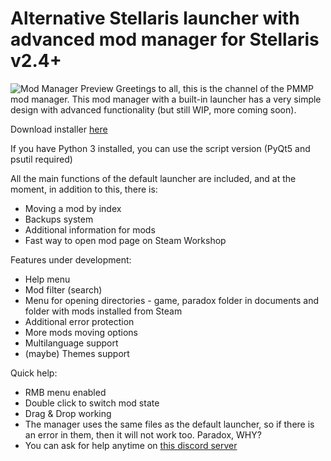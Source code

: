 # Alternative Stellaris launcher with advanced mod manager for Stellaris v2.4+
![Mod Manager Preview](https://i.imgur.com/Lm1LSjw.png)
Greetings to all, this is the channel of the PMMP mod manager.
This mod manager with a built-in launcher has a very simple design with advanced functionality (but still WIP, more coming soon).

Download installer [here](https://github.com/pacas/Stellaris_PMMP/releases)

If you have Python 3 installed, you can use the script version (PyQt5 and psutil required)

All the main functions of the default launcher are included, and at the moment, in addition to this, there is:
* Moving a mod by index
* Backups system
* Additional information for mods
* Fast way to open mod page on Steam Workshop

Features under development:
* Help menu
* Mod filter (search)
* Menu for opening directories - game, paradox folder in documents and folder with mods installed from Steam
* Additional error protection
* More mods moving options
* Multilanguage support
* (maybe) Themes support


Quick help:
- RMB menu enabled
- Double click to switch mod state
- Drag & Drop working
- The manager uses the same files as the default launcher, so if there is an error in them, then it will not work too. Paradox, WHY?
- You can ask for help anytime on [this discord server](https://discord.gg/ZWqQSe)
